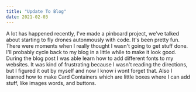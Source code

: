 ```yaml
---
title: "Update To Blog"
date: 2021-02-03
---
```

A lot has happened recently, I've made a pinboard project, we've talked about starting to fly drones autonmously with code. It's been pretty fun. There were moments when I really thought I wasn't going to get stuff done. I'll probably cycle back to my blog in a little while to make it look good. During the blog post I was able learn how to add different fonts to my websites. It was kind of frustrating because I wasn't reading the directions, but I figured it out by myself and now I know i wont forget that. Also I learned how to make Card Containers which are little boxes where I can add stuff, like images words, and buttons.
